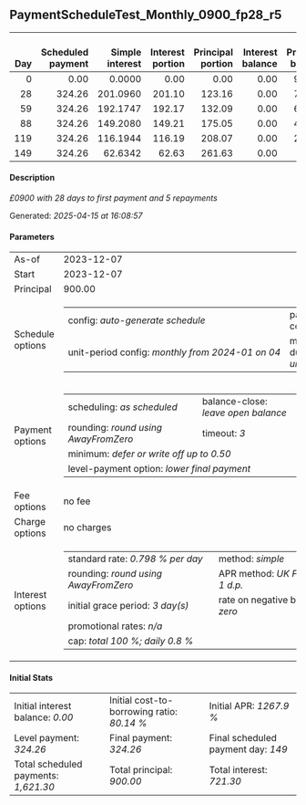 <h2>PaymentScheduleTest_Monthly_0900_fp28_r5</h2><table><thead style="vertical-align: bottom;"><th style="text-align: right;">Day</th><th style="text-align: right;">Scheduled payment</th><th style="text-align: right;">Simple interest</th><th style="text-align: right;">Interest portion</th><th style="text-align: right;">Principal portion</th><th style="text-align: right;">Interest balance</th><th style="text-align: right;">Principal balance</th><th style="text-align: right;">Total simple interest</th><th style="text-align: right;">Total interest</th><th style="text-align: right;">Total principal</th></thead><tr style="text-align: right;"><td class="ci00">0</td><td class="ci01" style="white-space: nowrap;">0.00</td><td class="ci02">0.0000</td><td class="ci03">0.00</td><td class="ci04">0.00</td><td class="ci05">0.00</td><td class="ci06">900.00</td><td class="ci07">0.0000</td><td class="ci08">0.00</td><td class="ci09">0.00</td></tr><tr style="text-align: right;"><td class="ci00">28</td><td class="ci01" style="white-space: nowrap;">324.26</td><td class="ci02">201.0960</td><td class="ci03">201.10</td><td class="ci04">123.16</td><td class="ci05">0.00</td><td class="ci06">776.84</td><td class="ci07">201.0960</td><td class="ci08">201.10</td><td class="ci09">123.16</td></tr><tr style="text-align: right;"><td class="ci00">59</td><td class="ci01" style="white-space: nowrap;">324.26</td><td class="ci02">192.1747</td><td class="ci03">192.17</td><td class="ci04">132.09</td><td class="ci05">0.00</td><td class="ci06">644.75</td><td class="ci07">393.2707</td><td class="ci08">393.27</td><td class="ci09">255.25</td></tr><tr style="text-align: right;"><td class="ci00">88</td><td class="ci01" style="white-space: nowrap;">324.26</td><td class="ci02">149.2080</td><td class="ci03">149.21</td><td class="ci04">175.05</td><td class="ci05">0.00</td><td class="ci06">469.70</td><td class="ci07">542.4787</td><td class="ci08">542.48</td><td class="ci09">430.30</td></tr><tr style="text-align: right;"><td class="ci00">119</td><td class="ci01" style="white-space: nowrap;">324.26</td><td class="ci02">116.1944</td><td class="ci03">116.19</td><td class="ci04">208.07</td><td class="ci05">0.00</td><td class="ci06">261.63</td><td class="ci07">658.6731</td><td class="ci08">658.67</td><td class="ci09">638.37</td></tr><tr style="text-align: right;"><td class="ci00">149</td><td class="ci01" style="white-space: nowrap;">324.26</td><td class="ci02">62.6342</td><td class="ci03">62.63</td><td class="ci04">261.63</td><td class="ci05">0.00</td><td class="ci06">0.00</td><td class="ci07">721.3073</td><td class="ci08">721.30</td><td class="ci09">900.00</td></tr></table><p><h4>Description</h4><i>£0900 with 28 days to first payment and 5 repayments</i></p><p>Generated: <i>2025-04-15 at 16:08:57</i></p><h4>Parameters</h4><table><tr><td>As-of</td><td>2023-12-07</td></tr><tr><td>Start</td><td>2023-12-07</td></tr><tr><td>Principal</td><td>900.00</td></tr><tr><td>Schedule options</td><td><table><tr><td>config: <i>auto-generate schedule</i></td><td>payment count: <i>5</i></td></tr><tr><td style="white-space: nowrap;">unit-period config: <i>monthly from 2024-01 on 04</i></td><td>max duration: <i>unlimited</i></td></tr></table></td></tr><tr><td>Payment options</td><td><table><tr><td>scheduling: <i>as scheduled</i></td><td>balance-close: <i>leave&nbsp;open&nbsp;balance</i></td></tr><tr><td>rounding: <i>round using AwayFromZero</i></td><td>timeout: <i>3</i></td></tr><tr><td colspan='2'>minimum: <i>defer&nbsp;or&nbsp;write&nbsp;off&nbsp;up&nbsp;to&nbsp;0.50</i></td></tr><tr><td colspan='2'>level-payment option: <i>lower&nbsp;final&nbsp;payment</i></td></tr></table></td></tr><tr><td>Fee options</td><td>no fee</td></tr><tr><td>Charge options</td><td>no charges</td></tr><tr><td>Interest options</td><td><table><tr><td>standard rate: <i>0.798 % per day</i></td><td>method: <i>simple</i></td></tr><tr><td>rounding: <i>round using AwayFromZero</i></td><td>APR method: <i>UK FCA to 1 d.p.</i></td></tr><tr><td>initial grace period: <i>3 day(s)</i></td><td>rate on negative balance: <i>zero</i></td></tr><tr><td colspan="2">promotional rates: <i><i>n/a</i></i></td></tr><tr><td colspan="2">cap: <i>total 100 %; daily 0.8 %</td></tr></table></td></tr></table><h4>Initial Stats</h4><table><tr><td>Initial interest balance: <i>0.00</i></td><td>Initial cost-to-borrowing ratio: <i>80.14 %</i></td><td>Initial APR: <i>1267.9 %</i></td></tr><tr><td>Level payment: <i>324.26</i></td><td>Final payment: <i>324.26</i></td><td>Final scheduled payment day: <i>149</i></td></tr><tr><td>Total scheduled payments: <i>1,621.30</i></td><td>Total principal: <i>900.00</i></td><td>Total interest: <i>721.30</i></td></tr></table>